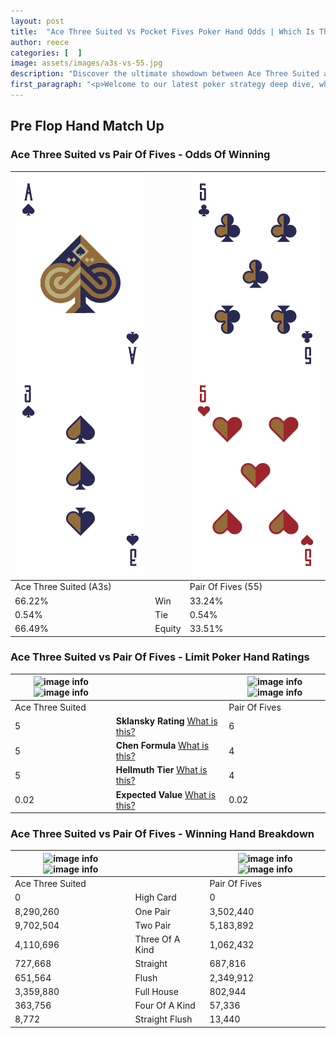 ```yaml
---
layout: post
title:  "Ace Three Suited Vs Pocket Fives Poker Hand Odds | Which Is The Better Hand In Poker? A Complete Guide"
author: reece
categories: [  ]
image: assets/images/a3s-vs-55.jpg
description: "Discover the ultimate showdown between Ace Three Suited and Pair Of Fives in poker! Uncover the odds, strategies, and scenarios where one hand triumphs over the other. Get ready to up your poker game with this thrilling analysis."
first_paragraph: "<p>Welcome to our latest poker strategy deep dive, where we're pitting two distinct hands against each other in a high-stakes showdown: Ace Three Suited vs Pair Of Fives.</p><p>In the dynamic world of poker, every decision counts, and knowing which hand holds the upper hand is key to your success at the table.</p><p>In this article, we'll dissect these two hands, explore the scenarios where one dominates the other, and equip you with the knowledge to make strategic choices that can tip the odds in your favor.</p><p>Get ready to unravel the intriguing dynamics of these poker hands and elevate your game to new heights.</p>"
---
```




[comment]: # (sp0)

## Pre Flop Hand Match Up

<div class="table hand-ratings" markdown="1"> 



### Ace Three Suited vs Pair Of Fives - Odds Of Winning


    
| ![image info](assets/images/hand1/a.png) ![image info](assets/images/hand1/3.png) |  | ![image info](assets/images/hand2/5.png) ![image info](assets/images/hand2/5o.png) |
| -------- | -------- | -------- |
| Ace Three Suited (A3s) |  | Pair Of Fives (55) |
| 66.22% | Win | 33.24% |
| 0.54% | Tie | 0.54% |
| 66.49% | Equity | 33.51% |




[comment]: # (sp1)



### Ace Three Suited vs Pair Of Fives - Limit Poker Hand Ratings


    
| ![image info](https://www.riverpairs.com/assets/images/hand1/a.png) ![image info](https://www.riverpairs.com/assets/images/hand1/3.png) |  | ![image info](https://www.riverpairs.com/assets/images/hand2/5.png) ![image info](https://www.riverpairs.com/assets/images/hand2/5o.png) |
| -------- | -------- | -------- |
| Ace Three Suited |  | Pair Of Fives |
| 5 | **Sklansky Rating** [What is this?](/sklansky-rating-explained) | 6 |
| 5 | **Chen Formula** [What is this?](/chen-formula-explained) | 4 |
| 5 | **Hellmuth Tier** [What is this?](/Hellmuth-tier-explained) | 4 |
| 0.02 | **Expected Value** [What is this?](/expected-value-explained) | 0.02 |




[comment]: # (sp2)



### Ace Three Suited vs Pair Of Fives - Winning Hand Breakdown


    
| ![image info](https://www.riverpairs.com/assets/images/hand1/a.png) ![image info](https://www.riverpairs.com/assets/images/hand1/3.png) |  | ![image info](https://www.riverpairs.com/assets/images/hand2/5.png) ![image info](https://www.riverpairs.com/assets/images/hand2/5o.png) |
| -------- | -------- | -------- |
| Ace Three Suited |  | Pair Of Fives |
| 0 | High Card | 0 |
| 8,290,260 | One Pair | 3,502,440 |
| 9,702,504 | Two Pair | 5,183,892 |
| 4,110,696 | Three Of A Kind | 1,062,432 |
| 727,668 | Straight | 687,816 |
| 651,564 | Flush | 2,349,912 |
| 3,359,880 | Full House | 802,944 |
| 363,756 | Four Of A Kind | 57,336 |
| 8,772 | Straight Flush | 13,440 |




[comment]: # (sp3)



</div>

[comment]: # (sp4)



[comment]: # (sp5)

